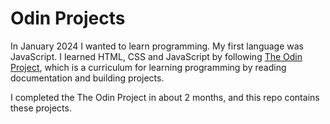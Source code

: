 # Odin Projects

In January 2024 I wanted to learn programming. My first language was JavaScript. I learned HTML, CSS and JavaScript by following [The Odin Project](https://www.theodinproject.com/), which is a curriculum for learning programming by reading documentation and building projects.

I completed the The Odin Project in about 2 months, and this repo contains these projects.
